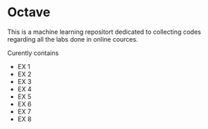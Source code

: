 # Octave

This is a machine learning repositort dedicated to collecting codes regarding all the labs done in online cources.

Curently contains 
 - EX 1
 - EX 2
 - EX 3
 - EX 4
 - EX 5
 - EX 6
 - EX 7
 - EX 8

